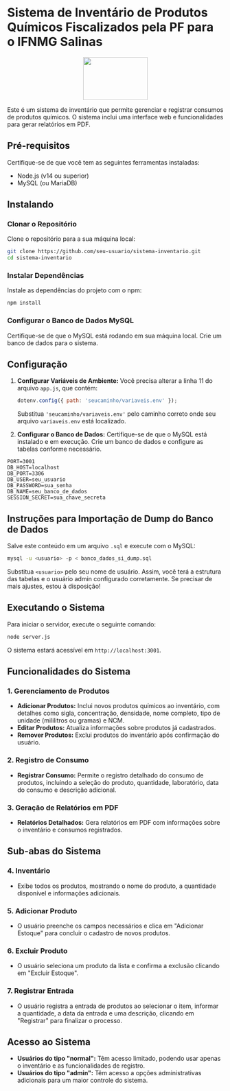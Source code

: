 
# Sistema de Inventário de Produtos Químicos Fiscalizados pela PF para o IFNMG Salinas

<p align="center">
    <img src="https://qualitapps.com/wp-content/uploads/2023/02/102.png" width="150" height="100"/>
</p>



Este é um sistema de inventário que permite gerenciar e registrar consumos de produtos químicos. O sistema inclui uma interface web e funcionalidades para gerar relatórios em PDF.

## Pré-requisitos

Certifique-se de que você tem as seguintes ferramentas instaladas:

- Node.js (v14 ou superior)
- MySQL (ou MariaDB)

## Instalando

### Clonar o Repositório

Clone o repositório para a sua máquina local:

```bash
git clone https://github.com/seu-usuario/sistema-inventario.git
cd sistema-inventario
```

### Instalar Dependências

Instale as dependências do projeto com o npm:

```bash
npm install
```

### Configurar o Banco de Dados MySQL

Certifique-se de que o MySQL está rodando em sua máquina local. Crie um banco de dados para o sistema.

## Configuração

1. **Configurar Variáveis de Ambiente:**
   Você precisa alterar a linha 11 do arquivo `app.js`, que contém:
   ```javascript
   dotenv.config({ path: 'seucaminho/variaveis.env' });
   ```
   Substitua `'seucaminho/variaveis.env'` pelo caminho correto onde seu arquivo `variaveis.env` está localizado.

2. **Configurar o Banco de Dados:**
   Certifique-se de que o MySQL está instalado e em execução. Crie um banco de dados e configure as tabelas conforme necessário.

```plaintext
PORT=3001
DB_HOST=localhost
DB_PORT=3306
DB_USER=seu_usuario
DB_PASSWORD=sua_senha
DB_NAME=seu_banco_de_dados
SESSION_SECRET=sua_chave_secreta
```
## Instruções para Importação de Dump do Banco de Dados
Salve este conteúdo em um arquivo `.sql` e execute com o MySQL:

```bash
mysql -u <usuario> -p < banco_dados_si_dump.sql
```

Substitua `<usuario>` pelo seu nome de usuário. Assim, você terá a estrutura das tabelas e o usuário admin configurado corretamente. Se precisar de mais ajustes, estou à disposição!

## Executando o Sistema

Para iniciar o servidor, execute o seguinte comando:

```bash
node server.js
```

O sistema estará acessível em `http://localhost:3001`.

## Funcionalidades do Sistema

### 1. Gerenciamento de Produtos
- **Adicionar Produtos:** Inclui novos produtos químicos ao inventário, com detalhes como sigla, concentração, densidade, nome completo, tipo de unidade (mililitros ou gramas) e NCM.
- **Editar Produtos:** Atualiza informações sobre produtos já cadastrados.
- **Remover Produtos:** Exclui produtos do inventário após confirmação do usuário.

### 2. Registro de Consumo
- **Registrar Consumo:** Permite o registro detalhado do consumo de produtos, incluindo a seleção do produto, quantidade, laboratório, data do consumo e descrição adicional.

### 3. Geração de Relatórios em PDF
- **Relatórios Detalhados:** Gera relatórios em PDF com informações sobre o inventário e consumos registrados.

## Sub-abas do Sistema

### 4. Inventário
- Exibe todos os produtos, mostrando o nome do produto, a quantidade disponível e informações adicionais.

### 5. Adicionar Produto
- O usuário preenche os campos necessários e clica em "Adicionar Estoque" para concluir o cadastro de novos produtos.

### 6. Excluir Produto
- O usuário seleciona um produto da lista e confirma a exclusão clicando em "Excluir Estoque".

### 7. Registrar Entrada
- O usuário registra a entrada de produtos ao selecionar o item, informar a quantidade, a data da entrada e uma descrição, clicando em "Registrar" para finalizar o processo.

## Acesso ao Sistema
- **Usuários do tipo "normal":** Têm acesso limitado, podendo usar apenas o inventário e as funcionalidades de registro.
- **Usuários do tipo "admin":** Têm acesso a opções administrativas adicionais para um maior controle do sistema.